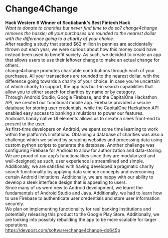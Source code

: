 # Change4Change  
**Hack Western 6 Winner of Scotiabank's Best Fintech Hack**  
_Want to donate to charities but never find time to do so? change4change removes the hassle; all your purchases are rounded to the nearest dollar with the difference going to a charity of your choice._  
After reading a study that stated $62 million in pennies are accidentally thrown out each year, we were curious about how this money could have instead been used to benefit society. As such, we decided to create an app that allows users to use their leftover change to make an actual change for others.  
change4change promotes charitable contributions through each of your purchases. All your transactions are rounded to the nearest dollar, with the difference going towards a charity of your choice. In case you’re uncertain of which charity to support, the app has built-in search capabilities that allow you to either search for charities by name or by category.  
Through Android Studio, Google Firebase, and the CapitalOne Hackathon API, we created our functional mobile app. Firebase provided a secure database for storing user credentials, while the CapitalOne Hackathon API enabled easy access to banking simulations to power our features. Android’s handy native UI elements allows us to create a sleek front-end to present to the user.  
As first-time developers on Android, we spent some time learning to work within the platform’s limitations. Obtaining a database of charities was also a challenge which we solved by scraping websites and processing data using custom python scripts to generate the database. Another challenge was configuring Firebase for Android to allow for authorization and data-storing.  
We are proud of our app’s functionalities since they are modularized and well-designed; as such, user experience is streamlined and simple. Additionally, we are satisfied with having developed a pragmatic charity search functionality by applying data science concepts and overcoming certain Android limitations. Additionally, we are happy with our ability to develop a sleek interface design that is appealing to users.  
Since many of us were new to Android development, we learnt the fundamentals of Android Studio and Java. Additionally, we had to learn how to use Firebase to authenticate user credentials and store user information securely.  
We plan on implementing functionality for real banking institutions and potentially releasing this product to the Google Play Store. Additionally, we are looking into possibly rebuilding the app to be more scalable for larger operations.  
https://devpost.com/software/change4change-do645p
